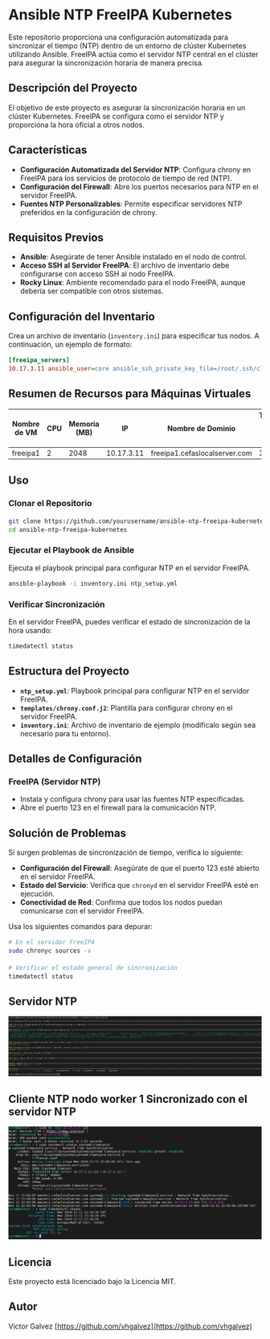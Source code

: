 # Ansible NTP FreeIPA Kubernetes

Este repositorio proporciona una configuración automatizada para sincronizar el tiempo (NTP) dentro de un entorno de clúster Kubernetes utilizando Ansible. FreeIPA actúa como el servidor NTP central en el clúster para asegurar la sincronización horaria de manera precisa.

## Descripción del Proyecto

El objetivo de este proyecto es asegurar la sincronización horaria en un clúster Kubernetes. FreeIPA se configura como el servidor NTP y proporciona la hora oficial a otros nodos.

## Características

- **Configuración Automatizada del Servidor NTP**: Configura chrony en FreeIPA para los servicios de protocolo de tiempo de red (NTP).
- **Configuración del Firewall**: Abre los puertos necesarios para NTP en el servidor FreeIPA.
- **Fuentes NTP Personalizables**: Permite especificar servidores NTP preferidos en la configuración de chrony.

## Requisitos Previos

- **Ansible**: Asegúrate de tener Ansible instalado en el nodo de control.
- **Acceso SSH al Servidor FreeIPA**: El archivo de inventario debe configurarse con acceso SSH al nodo FreeIPA.
- **Rocky Linux**: Ambiente recomendado para el nodo FreeIPA, aunque debería ser compatible con otros sistemas.

## Configuración del Inventario

Crea un archivo de inventario (`inventory.ini`) para especificar tus nodos. A continuación, un ejemplo de formato:

```ini
[freeipa_servers]
10.17.3.11 ansible_user=core ansible_ssh_private_key_file=/root/.ssh/cluster_openshift/key_cluster_openshift/id_rsa_key_cluster_openshift ansible_port=22
```

## Resumen de Recursos para Máquinas Virtuales

| Nombre de VM | CPU | Memoria (MB) | IP         | Nombre de Dominio                | Tamaño de Disco (GB) | Hostname |
|--------------|-----|--------------|-----------|----------------------------------|-----------------------|----------|
| freeipa1     | 2   | 2048         | 10.17.3.11 | freeipa1.cefaslocalserver.com    | 32                    | freeipa1  |

## Uso

### Clonar el Repositorio

```bash
git clone https://github.com/yourusername/ansible-ntp-freeipa-kubernetes.git
cd ansible-ntp-freeipa-kubernetes
```

### Ejecutar el Playbook de Ansible

Ejecuta el playbook principal para configurar NTP en el servidor FreeIPA.

```bash
ansible-playbook -i inventory.ini ntp_setup.yml
```

### Verificar Sincronización

En el servidor FreeIPA, puedes verificar el estado de sincronización de la hora usando:

```bash
timedatectl status
```

## Estructura del Proyecto

- **`ntp_setup.yml`**: Playbook principal para configurar NTP en el servidor FreeIPA.
- **`templates/chrony.conf.j2`**: Plantilla para configurar chrony en el servidor FreeIPA.
- **`inventory.ini`**: Archivo de inventario de ejemplo (modifícalo según sea necesario para tu entorno).

## Detalles de Configuración

### FreeIPA (Servidor NTP)

- Instala y configura chrony para usar las fuentes NTP especificadas.
- Abre el puerto 123 en el firewall para la comunicación NTP.

## Solución de Problemas

Si surgen problemas de sincronización de tiempo, verifica lo siguiente:

- **Configuración del Firewall**: Asegúrate de que el puerto 123 esté abierto en el servidor FreeIPA.
- **Estado del Servicio**: Verifica que `chronyd` en el servidor FreeIPA esté en ejecución.
- **Conectividad de Red**: Confirma que todos los nodos puedan comunicarse con el servidor FreeIPA.

Usa los siguientes comandos para depurar:

```bash
# En el servidor FreeIPA
sudo chronyc sources -v

# Verificar el estado general de sincronización
timedatectl status
```

## Servidor NTP
![alt text](ntp.png)


## Cliente NTP nodo worker 1 Sincronizado con el servidor NTP
![alt text](cliente_ntp.png)



## Licencia

Este proyecto está licenciado bajo la Licencia MIT.

## Autor

Victor Galvez [https://github.com/vhgalvez](https://github.com/vhgalvez)